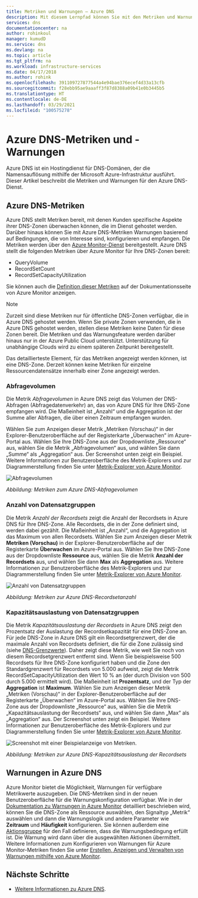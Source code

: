 ```yaml
---
title: Metriken und Warnungen – Azure DNS
description: Mit diesem Lernpfad können Sie mit den Metriken und Warnungen von Azure DNS beginnen.
services: dns
documentationcenter: na
author: rohinkoul
manager: kumudD
ms.service: dns
ms.devlang: na
ms.topic: article
ms.tgt_pltfrm: na
ms.workload: infrastructure-services
ms.date: 04/17/2018
ms.author: rohink
ms.openlocfilehash: 391109727877544a4e94bae376ecef4d33a13cfb
ms.sourcegitcommit: f28ebb95ae9aaaff3f87d8388a09b41e0b3445b5
ms.translationtype: HT
ms.contentlocale: de-DE
ms.lasthandoff: 03/29/2021
ms.locfileid: "100575278"
---
```

# <a name="azure-dns-metrics-and-alerts"></a>Azure DNS-Metriken und -Warnungen
Azure DNS ist ein Hostingdienst für DNS-Domänen, der die Namensauflösung mithilfe der Microsoft Azure-Infrastruktur ausführt. Dieser Artikel beschreibt die Metriken und Warnungen für den Azure DNS-Dienst.

## <a name="azure-dns-metrics"></a>Azure DNS-Metriken

Azure DNS stellt Metriken bereit, mit denen Kunden spezifische Aspekte ihrer DNS-Zonen überwachen können, die im Dienst gehostet werden. Darüber hinaus können Sie mit Azure DNS-Metriken Warnungen basierend auf Bedingungen, die von Interesse sind, konfigurieren und empfangen. Die Metriken werden über den [Azure Monitor-Dienst](../azure-monitor/index.yml) bereitgestellt. Azure DNS stellt die folgenden Metriken über Azure Monitor für Ihre DNS-Zonen bereit:

-   QueryVolume
-   RecordSetCount
-   RecordSetCapacityUtilization

Sie können auch die [Definition dieser Metriken](../azure-monitor/essentials/metrics-supported.md#microsoftnetworkdnszones) auf der Dokumentationsseite von Azure Monitor anzeigen.
>[!NOTE]
> Zurzeit sind diese Metriken nur für öffentliche DNS-Zonen verfügbar, die in Azure DNS gehostet werden. Wenn Sie private Zonen verwenden, die in Azure DNS gehostet werden, stellen diese Metriken keine Daten für diese Zonen bereit. Die Metriken und das Warnungsfeature werden darüber hinaus nur in der Azure Public Cloud unterstützt. Unterstützung für unabhängige Clouds wird zu einem späteren Zeitpunkt bereitgestellt. 

Das detaillierteste Element, für das Metriken angezeigt werden können, ist eine DNS-Zone. Derzeit können keine Metriken für einzelne Ressourcendatensätze innerhalb einer Zone angezeigt werden.

### <a name="query-volume"></a>Abfragevolumen

Die Metrik *Abfragevolumen* in Azure DNS zeigt das Volumen der DNS-Abfragen (Abfragedatenverkehr) an, das von Azure DNS für Ihre DNS-Zone empfangen wird. Die Maßeinheit ist „Anzahl“ und die Aggregation ist der Summe aller Abfragen, die über einen Zeitraum empfangen wurden. 

Wählen Sie zum Anzeigen dieser Metrik „Metriken (Vorschau)“ in der Explorer-Benutzeroberfläche auf der Registerkarte „Überwachen“ im Azure-Portal aus. Wählen Sie Ihre DNS-Zone aus der Dropdownliste „Ressource“ aus, wählen Sie die Metrik „Abfragevolumen“ aus, und wählen Sie dann „Summe“ als „Aggregation“ aus. Der Screenshot unten zeigt ein Beispiel.  Weitere Informationen zur Benutzeroberfläche des Metrik-Explorers und zur Diagrammerstellung finden Sie unter [Metrik-Explorer von Azure Monitor](../azure-monitor/essentials/metrics-charts.md).

![Abfragevolumen](./media/dns-alerts-metrics/dns-metrics-query-volume.png)

*Abbildung: Metriken zum Azure DNS-Abfragevolumen*

### <a name="record-set-count"></a>Anzahl von Datensatzgruppen
Die Metrik *Anzahl der Recordsets* zeigt die Anzahl der Recordsets in Azure DNS für Ihre DNS-Zone. Alle Recordsets, die in der Zone definiert sind, werden dabei gezählt. Die Maßeinheit ist „Anzahl“, und die Aggregation ist das Maximum von allen Recordsets. Wählen Sie zum Anzeigen dieser Metrik **Metriken (Vorschau)** in der Explorer-Benutzeroberfläche auf der Registerkarte **Überwachen** im Azure-Portal aus. Wählen Sie Ihre DNS-Zone aus der Dropdownliste **Ressource** aus, wählen Sie die Metrik **Anzahl der Recordsets** aus, und wählen Sie dann **Max** als **Aggregation** aus. Weitere Informationen zur Benutzeroberfläche des Metrik-Explorers und zur Diagrammerstellung finden Sie unter [Metrik-Explorer von Azure Monitor](../azure-monitor/essentials/metrics-charts.md). 

![Anzahl von Datensatzgruppen](./media/dns-alerts-metrics/dns-metrics-record-set-count.png)

*Abbildung: Metriken zur Azure DNS-Recordsetanzahl*


### <a name="record-set-capacity-utilization"></a>Kapazitätsauslastung von Datensatzgruppen
Die Metrik *Kapazitätsauslastung der Recordsets* in Azure DNS zeigt den Prozentsatz der Auslastung der Recordsetkapazität für eine DNS-Zone an. Für jede DNS-Zone in Azure DNS gilt ein Recordsetgrenzwert, der die maximale Anzahl von Recordsets definiert, die für die Zone zulässig sind (siehe [DNS-Grenzwerte](dns-zones-records.md#limits)). Daher zeigt diese Metrik, wie weit Sie noch von diesem Recordsetgrenzwert entfernt sind. Wenn Sie beispielsweise 500 Recordsets für Ihre DNS-Zone konfiguriert haben und die Zone den Standardgrenzwert für Recordsets von 5.000 aufweist, zeigt die Metrik RecordSetCapacityUtilization den Wert 10 % an (der durch Division von 500 durch 5.000 ermittelt wird). Die Maßeinheit ist **Prozentsatz**, und der Typ der **Aggregation** ist **Maximum**. Wählen Sie zum Anzeigen dieser Metrik „Metriken (Vorschau)“ in der Explorer-Benutzeroberfläche auf der Registerkarte „Überwachen“ im Azure-Portal aus. Wählen Sie Ihre DNS-Zone aus der Dropdownliste „Ressource“ aus, wählen Sie die Metrik „Kapazitätsauslastung der Recordsets“ aus, und wählen Sie dann „Max“ als „Aggregation“ aus. Der Screenshot unten zeigt ein Beispiel. Weitere Informationen zur Benutzeroberfläche des Metrik-Explorers und zur Diagrammerstellung finden Sie unter [Metrik-Explorer von Azure Monitor](../azure-monitor/essentials/metrics-charts.md). 

![Screenshot mit einer Beispielanzeige von Metriken.](./media/dns-alerts-metrics/dns-metrics-record-set-capacity-uitlization.png)

*Abbildung: Metriken zur Azure DNS-Kapazitätsauslastung der Recordsets*

## <a name="alerts-in-azure-dns"></a>Warnungen in Azure DNS
Azure Monitor bietet die Möglichkeit, Warnungen für verfügbare Metrikwerte auszugeben. Die DNS-Metriken sind in der neuen Benutzeroberfläche für die Warnungskonfiguration verfügbar. Wie in der [Dokumentation zu Warnungen in Azure Monitor](../azure-monitor/alerts/alerts-metric.md) detailliert beschrieben wird, können Sie die DNS-Zone als Ressource auswählen, den Signaltyp „Metrik“ auswählen und dann die Warnungslogik und andere Parameter wie **Zeitraum** und **Häufigkeit** konfigurieren. Sie können außerdem eine [Aktionsgruppe](../azure-monitor/alerts/action-groups.md) für den Fall definieren, dass die Warnungsbedingung erfüllt ist. Die Warnung wird dann über die ausgewählten Aktionen übermittelt. Weitere Informationen zum Konfigurieren von Warnungen für Azure Monitor-Metriken finden Sie unter [Erstellen, Anzeigen und Verwalten von Warnungen mithilfe von Azure Monitor](../azure-monitor/alerts/alerts-metric.md). 

## <a name="next-steps"></a>Nächste Schritte
- [Weitere Informationen zu Azure DNS](dns-overview.md).